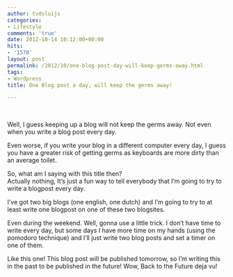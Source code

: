 ```yaml
---
author: tvdsluijs
categories:
- Lifestyle
comments: 'true'
date: 2012-10-14 10:12:00+00:00
hits:
- '1570'
layout: post
permalink: /2012/10/one-blog-post-day-will-keep-germs-away.html
tags:
- Wordpress
title: One Blog post a day, will keep the germs away!

---
```

<div>
   
</div>

Well, I guess keeping up a blog will not keep the germs away. Not even when you write a blog post every day.

Even worse, if you write your blog in a different computer every day, I guess you have a greater risk of getting germs as keyboards are more dirty than an average toilet.

So, what am I saying with this title then?  
<a name="more"></a>Actually nothing, It&#8217;s just a fun way to tell everybody that I&#8217;m going to try to write a blogpost every day.

I&#8217;ve got two big blogs (one english, one dutch) and I&#8217;m going to try to at least write one blogpost on one of these two blogsites.

Even during the weekend. Well, gonna use a little trick. I don&#8217;t have time to write every day, but some days I have more time on my hands (using the pomodoro technique) and I&#8217;ll just write two blog posts and set a timer on one of them.

Like this one! This blog post will be published tomorrow, so I&#8217;m writing this in the past to be published in the future! Wow, Back to the Future deja vu!